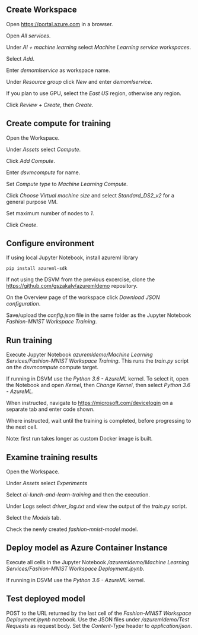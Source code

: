 ## Create Workspace

Open https://portal.azure.com in a browser.

Open *All services*.

Under *AI + machine learning* select *Machine Learning service workspaces*.

Select *Add*.

Enter *demomlservice* as workspace name.

Under *Resource group* click *New* and enter *demomlservice*.

If you plan to use GPU, select the *East US* region, otherwise any region.

Click *Review + Create*, then *Create*.

## Create compute for training

Open the Workspace.

Under *Assets* select *Compute*.

Click *Add Compute*.

Enter *dsvmcompute* for name.

Set  *Compute type* to *Machine Learning Compute*.

Click *Choose Virtual machine size* and select *Standard_DS2_v2* for a general purpose VM.

Set maximum number of nodes to *1*.

Click *Create*.

## Configure environment

If using local Jupyter Notebook, install azureml library

    pip install azureml-sdk

If not using the DSVM from the previous excercise, clone the https://github.com/gszakaly/azuremldemo repository.

On the Overview page of the workspace click *Download JSON configuration*.

Save/upload the *config.json* file in the same folder as the Jupyter Notebook *Fashion-MNIST Workspace Training*.

## Run training

Execute Jupyter Notebook *azuremldemo/Machine Learning Services/Fashion-MNIST Workspace Training*. This runs the *train.py* script on the *dsvmcompute* compute target.

If running in DSVM use the *Python 3.6 - AzureML* kernel. To select it, open the Notebook and open *Kernel*, then *Change Kernel*, then select *Python 3.6 - AzureML*.

When instructed, navigate to https://microsoft.com/devicelogin on a separate tab and enter code shown.

Where instructed, wait until the training is completed, before progressing to the next cell.

Note: first run takes longer as custom Docker image is built.

## Examine training results

Open the Workspace.

Under *Assets* select *Experiments*

Select *ai-lunch-and-learn-training* and then the execution.

Under Logs select *driver_log.txt* and view the output of the *train.py* script.

Select the *Models* tab.

Check the newly created *fashion-mnist-model* model.

## Deploy model as Azure Container Instance

Execute all cells in the Jupyter Notebook */azuremldemo/Machine Learning Services/Fashion-MNIST Workspace Deployment.ipynb*.

If running in DSVM use the *Python 3.6 - AzureML* kernel.

## Test deployed model

POST to the URL returned by the last cell of the *Fashion-MNIST Workspace Deployment.ipynb* notebook. Use the JSON files under */azuremldemo/Test Requests* as request body. Set the *Content-Type* header to *application/json*.